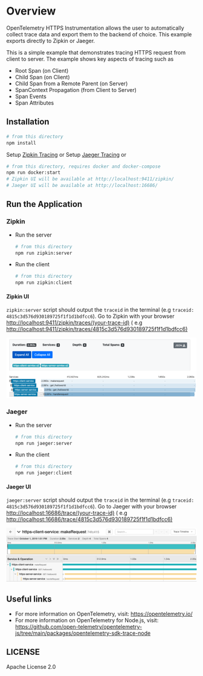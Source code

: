 # Overview

OpenTelemetry HTTPS Instrumentation allows the user to automatically collect trace data and export them to the backend
of choice. This example exports directly to Zipkin or Jaeger.

This is a simple example that demonstrates tracing HTTPS request from client to server. The example
shows key aspects of tracing such as

- Root Span (on Client)
- Child Span (on Client)
- Child Span from a Remote Parent (on Server)
- SpanContext Propagation (from Client to Server)
- Span Events
- Span Attributes

## Installation

```sh
# from this directory
npm install
```

Setup [Zipkin Tracing](https://zipkin.io/pages/quickstart.html)
or
Setup [Jaeger Tracing](https://www.jaegertracing.io/docs/latest/getting-started/#all-in-one)
or

```sh
# from this directory, requires docker and docker-compose
npm run docker:start
# Zipkin UI will be available at http://localhost:9411/zipkin/
# Jaeger UI will be available at http://localhost:16686/
```

## Run the Application

### Zipkin

- Run the server

  ```sh
  # from this directory
  npm run zipkin:server
  ```

- Run the client

  ```sh
  # from this directory
  npm run zipkin:client
  ```

#### Zipkin UI

`zipkin:server` script should output the `traceid` in the terminal (e.g `traceid: 4815c3d576d930189725f1f1d1bdfcc6`).
Go to Zipkin with your browser <http://localhost:9411/zipkin/traces/(your-trace-id)> (
e.g <http://localhost:9411/zipkin/traces/4815c3d576d930189725f1f1d1bdfcc6)>

<p align="center"><img alt="Zipkin UI showing a trace" src="./images/zipkin-ui.png?raw=true"/></p>

### Jaeger

- Run the server

  ```sh
  # from this directory
  npm run jaeger:server
  ```

- Run the client

  ```sh
  # from this directory
  npm run jaeger:client
  ```

#### Jaeger UI

`jaeger:server` script should output the `traceid` in the terminal (e.g `traceid: 4815c3d576d930189725f1f1d1bdfcc6`).
Go to Jaeger with your browser <http://localhost:16686/trace/(your-trace-id)> (
e.g <http://localhost:16686/trace/4815c3d576d930189725f1f1d1bdfcc6)>

<p align="center"><img alt="Jaeger UI showing a trace" src="images/jaeger-ui.png?raw=true"/></p>

## Useful links

- For more information on OpenTelemetry, visit: <https://opentelemetry.io/>
- For more information on OpenTelemetry for Node.js,
  visit: <https://github.com/open-telemetry/opentelemetry-js/tree/main/packages/opentelemetry-sdk-trace-node>

## LICENSE

Apache License 2.0
